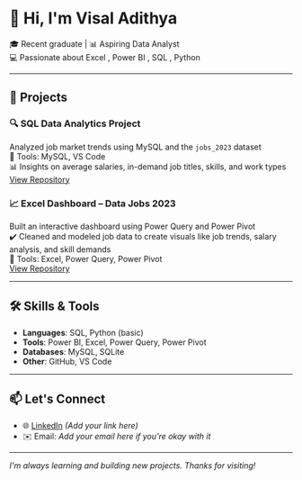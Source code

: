 # 👋 Hi, I'm Visal Adithya

🎓 Recent graduate | 📊 Aspiring Data Analyst  
💻 Passionate about Excel , Power BI , SQL , Python

---

## 🚀 Projects

### 🔍 SQL Data Analytics Project
Analyzed job market trends using MySQL and the `jobs_2023` dataset  
📂 Tools: MySQL, VS Code  
📊 Insights on average salaries, in-demand job titles, skills, and work types  
[View Repository](https://github.com/Visal70/sql_data_analytics)

### 📈 Excel Dashboard – Data Jobs 2023
Built an interactive dashboard using Power Query and Power Pivot  
✔️ Cleaned and modeled job data to create visuals like job trends, salary analysis, and skill demands  
📂 Tools: Excel, Power Query, Power Pivot  
[View Repository](https://github.com/Visal70/Data_Jobs-_Excel_Dashboard)



---

## 🛠️ Skills & Tools

- **Languages**: SQL, Python (basic)
- **Tools**: Power BI, Excel, Power Query, Power Pivot
- **Databases**: MySQL, SQLite
- **Other**: GitHub, VS Code

---

## 📫 Let's Connect

- 🌐 [LinkedIn](https://www.linkedin.com) *(Add your link here)*
- ✉️ Email: *Add your email here if you’re okay with it*

---

*I'm always learning and building new projects. Thanks for visiting!*
